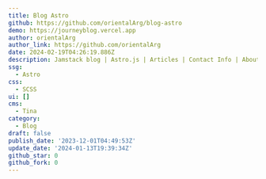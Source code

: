 ```yaml
---
title: Blog Astro
github: https://github.com/orientalArg/blog-astro
demo: https://journeyblog.vercel.app
author: orientalArg
author_link: https://github.com/orientalArg
date: 2024-02-19T04:26:19.886Z
description: Jamstack blog | Astro.js | Articles | Contact Info | About |
ssg:
  - Astro
css:
  - SCSS
ui: []
cms:
  - Tina
category:
  - Blog
draft: false
publish_date: '2023-12-01T04:49:53Z'
update_date: '2024-01-13T19:39:34Z'
github_star: 0
github_fork: 0
---
```

